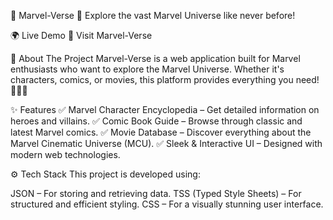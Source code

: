 🌟 Marvel-Verse 🚀
Explore the vast Marvel Universe like never before!

🌍 Live Demo
🔗 Visit Marvel-Verse

📖 About The Project
Marvel-Verse is a web application built for Marvel enthusiasts who want to explore the Marvel Universe. Whether it's characters, comics, or movies, this platform provides everything you need! 🦸‍♂️🔥

✨ Features
✅ Marvel Character Encyclopedia – Get detailed information on heroes and villains.
✅ Comic Book Guide – Browse through classic and latest Marvel comics.
✅ Movie Database – Discover everything about the Marvel Cinematic Universe (MCU).
✅ Sleek & Interactive UI – Designed with modern web technologies.

⚙️ Tech Stack
This project is developed using:

JSON – For storing and retrieving data.
TSS (Typed Style Sheets) – For structured and efficient styling.
CSS – For a visually stunning user interface.
